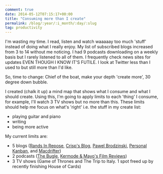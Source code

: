 ```yaml
---
comment: true
date: 2014-05-12T07:15:17+00:00
title: "Consuming more than I create"
permalink: /blog/:year/:i_month/:day/:slug
tag: productivity
---
```

<p>I'm wasting my time. I read, listen and watch waaaaay too much 'stuff' instead of doing what I really enjoy. My list of subscribed blogs increased from 3 to 14 without me noticing. I had 9 podcasts downloading on a weekly basis but I rarely listened to all of them. I frequently check news sites for updates EVEN THOUGH I KNOW IT'S FUTILE. I look at Twitter less than I used to but still more than I'd like.</p>

<p>So, time to change: Chief of the boat, make your depth 'create more', 30 degree down bubble.</p>

<p>I created (chalk it up) a mind map that shows what I consume and what I should create. Using this, I'm going to apply limits to each 'thing' I consume, for example, I'll watch 3 TV shows but no more than this. These limits should help me focus on what's 'right' i.e. the stuff in my create list:</p>

<ul>
<li>playing guitar and piano</li>
<li>writing</li>
<li>being more active</li>
</ul>

<p>My current limits are:</p>

<ul>
<li>5 blogs (<a href="http://randsinrepose.com/">Rands In Repose</a>, <a href="http://blog.crisp.se/">Crisp's Blog</a>, <a href="http://brodzinski.com/">Pawel Brodzinski</a>, <a href="http://www.personalkanban.com/pk">Personal Kanban</a>, and <a href="http://www.macdrifter.com/">Macdrifter</a>)</li>
<li>2 podcasts (<a href="http://thebuglepodcast.com">The Bugle</a>, <a href="http://www.bbc.co.uk/podcasts/series/kermode">Kermode &amp; Mayo's Film Reviews</a>)</li>
<li>3 TV shows (Game of Thrones and The Trip to Italy. 1 spot freed up by recently finishing House of Cards)</li>
</ul>
